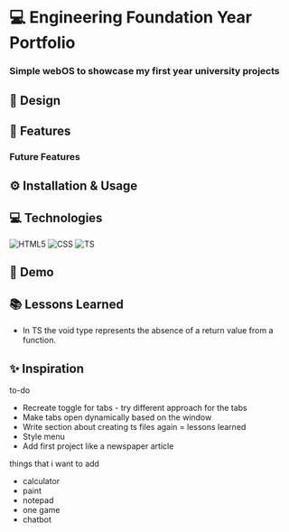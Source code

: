 # 💻 Engineering Foundation Year Portfolio

### Simple webOS to showcase my first year university projects

## 🎨 Design

## 🎯 Features

### Future Features

## ⚙️ Installation & Usage

## 💻 Technologies

![HTML5](https://img.shields.io/badge/HTML5-E34F26?style=for-the-badge&logo=html5&logoColor=white)
![CSS](https://img.shields.io/badge/CSS3-1572B6?style=for-the-badge&logo=css3&logoColor=white)
![TS](https://img.shields.io/badge/TypeScript-007ACC?style=for-the-badge&logo=typescript&logoColor=white)

## 👀 Demo

## 📚 Lessons Learned

- In TS the void type represents the absence of a return value from a function.

## ✨ Inspiration

to-do

- Recreate toggle for tabs - try different approach for the tabs
- Make tabs open dynamically based on the window
- Write section about creating ts files again = lessons learned
- Style menu
- Add first project like a newspaper article

things that i want to add

- calculator
- paint
- notepad
- one game
- chatbot

